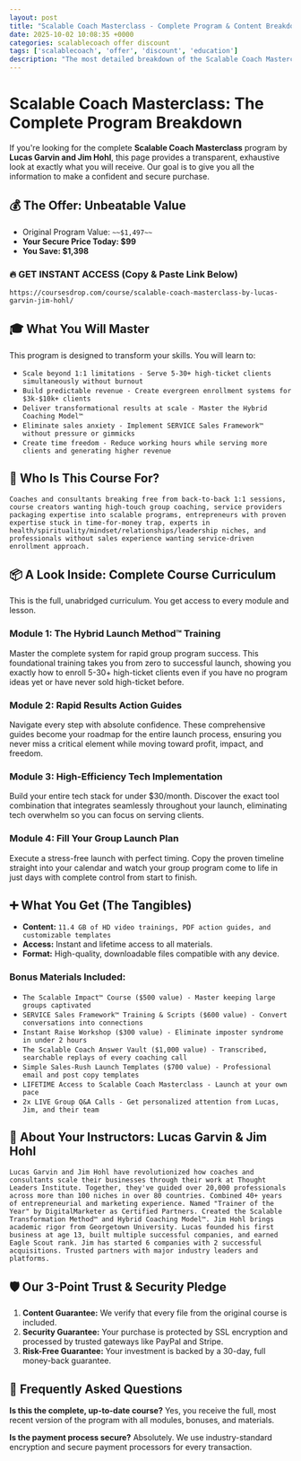 ```yaml
---
layout: post
title: "Scalable Coach Masterclass - Complete Program & Content Breakdown (2025)"
date: 2025-10-02 10:08:35 +0000
categories: scalablecoach offer discount
tags: ['scalablecoach', 'offer', 'discount', 'education']
description: "The most detailed breakdown of the Scalable Coach Masterclass course online. See every module and lesson you'll get. ✅ Secure Payment ✅ 30-Day Guarantee."
---
```



# Scalable Coach Masterclass: The Complete Program Breakdown

If you're looking for the complete **Scalable Coach Masterclass** program by **Lucas Garvin and Jim Hohl**, this page provides a transparent, exhaustive look at exactly what you will receive. Our goal is to give you all the information to make a confident and secure purchase.

## 💰 The Offer: Unbeatable Value
- Original Program Value: `~~$1,497~~`
- **Your Secure Price Today: $99**
- **You Save: $1,398**

### 🔥 GET INSTANT ACCESS (Copy & Paste Link Below)
`https://coursesdrop.com/course/scalable-coach-masterclass-by-lucas-garvin-jim-hohl/`

## 🎓 What You Will Master
This program is designed to transform your skills. You will learn to:
- `Scale beyond 1:1 limitations - Serve 5-30+ high-ticket clients simultaneously without burnout`
- `Build predictable revenue - Create evergreen enrollment systems for $3k-$10k+ clients`
- `Deliver transformational results at scale - Master the Hybrid Coaching Model™`
- `Eliminate sales anxiety - Implement SERVICE Sales Framework™ without pressure or gimmicks`
- `Create time freedom - Reduce working hours while serving more clients and generating higher revenue`

## 🎯 Who Is This Course For?
`Coaches and consultants breaking free from back-to-back 1:1 sessions, course creators wanting high-touch group coaching, service providers packaging expertise into scalable programs, entrepreneurs with proven expertise stuck in time-for-money trap, experts in health/spirituality/mindset/relationships/leadership niches, and professionals without sales experience wanting service-driven enrollment approach.`

## 📦 A Look Inside: Complete Course Curriculum
This is the full, unabridged curriculum. You get access to every module and lesson.

### Module 1: The Hybrid Launch Method™ Training
Master the complete system for rapid group program success. This foundational training takes you from zero to successful launch, showing you exactly how to enroll 5-30+ high-ticket clients even if you have no program ideas yet or have never sold high-ticket before.

### Module 2: Rapid Results Action Guides
Navigate every step with absolute confidence. These comprehensive guides become your roadmap for the entire launch process, ensuring you never miss a critical element while moving toward profit, impact, and freedom.

### Module 3: High-Efficiency Tech Implementation
Build your entire tech stack for under $30/month. Discover the exact tool combination that integrates seamlessly throughout your launch, eliminating tech overwhelm so you can focus on serving clients.

### Module 4: Fill Your Group Launch Plan
Execute a stress-free launch with perfect timing. Copy the proven timeline straight into your calendar and watch your group program come to life in just days with complete control from start to finish.

## ➕ What You Get (The Tangibles)
- **Content:** `11.4 GB of HD video trainings, PDF action guides, and customizable templates`
- **Access:** Instant and lifetime access to all materials.
- **Format:** High-quality, downloadable files compatible with any device.

### Bonus Materials Included:
- `The Scalable Impact™ Course ($500 value) - Master keeping large groups captivated`
- `SERVICE Sales Framework™ Training & Scripts ($600 value) - Convert conversations into connections`
- `Instant Raise Workshop ($300 value) - Eliminate imposter syndrome in under 2 hours`
- `The Scalable Coach Answer Vault ($1,000 value) - Transcribed, searchable replays of every coaching call`
- `Simple Sales-Rush Launch Templates ($700 value) - Professional email and post copy templates`
- `LIFETIME Access to Scalable Coach Masterclass - Launch at your own pace`
- `2x LIVE Group Q&A Calls - Get personalized attention from Lucas, Jim, and their team`

## 👤 About Your Instructors: Lucas Garvin & Jim Hohl
`Lucas Garvin and Jim Hohl have revolutionized how coaches and consultants scale their businesses through their work at Thought Leaders Institute. Together, they've guided over 20,000 professionals across more than 100 niches in over 80 countries. Combined 40+ years of entrepreneurial and marketing experience. Named "Trainer of the Year" by DigitalMarketer as Certified Partners. Created the Scalable Transformation Method™ and Hybrid Coaching Model™. Jim Hohl brings academic rigor from Georgetown University. Lucas founded his first business at age 13, built multiple successful companies, and earned Eagle Scout rank. Jim has started 6 companies with 2 successful acquisitions. Trusted partners with major industry leaders and platforms.`

## 🛡️ Our 3-Point Trust & Security Pledge
1.  **Content Guarantee:** We verify that every file from the original course is included.
2.  **Security Guarantee:** Your purchase is protected by SSL encryption and processed by trusted gateways like PayPal and Stripe.
3.  **Risk-Free Guarantee:** Your investment is backed by a 30-day, full money-back guarantee.

## 🙋 Frequently Asked Questions

**Is this the complete, up-to-date course?**
Yes, you receive the full, most recent version of the program with all modules, bonuses, and materials.

**Is the payment process secure?**
Absolutely. We use industry-standard encryption and secure payment processors for every transaction.